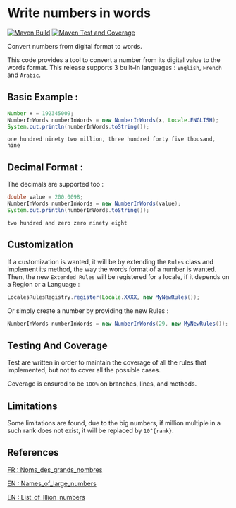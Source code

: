 # Write numbers in words
[![Maven Build](https://github.com/BelmoMusta/alpha-number/actions/workflows/maven.yml/badge.svg)](https://github.com/BelmoMusta/alpha-number/actions/workflows/maven.yml)
[![Maven Test and Coverage](https://github.com/BelmoMusta/alpha-number/actions/workflows/test.yml/badge.svg)](https://github.com/BelmoMusta/alpha-number/actions/workflows/test.yml)

Convert numbers from digital format to words.

This code provides a tool to convert a number from its digital value to the words format.
This release supports 3 built-in languages : `English`, `French` and `Arabic`.

## Basic Example :

```JAVA
Number x = 192345009;
NumberInWords numberInWords = new NumberInWords(x, Locale.ENGLISH);
System.out.println(numberInWords.toString());
```

```shell
one hundred ninety two million, three hundred forty five thousand, nine
```
## Decimal Format :
The decimals are supported too : 
```java
double value = 200.0098;
NumberInWords numberInWords = new NumberInWords(value);
System.out.println(numberInWords.toString());
```
```shell
two hundred and zero zero ninety eight
```
## Customization
If a customization is wanted, it will be by extending the `Rules` class and implement its method, the way the words format of a number is wanted.
Then, the new `Extended Rules` will be registered for a locale, if it depends on a Region or a Language : 
```java
LocalesRulesRegistry.register(Locale.XXXX, new MyNewRules());
```

Or simply create a number by providing the new Rules : 
```java
NumberInWords numberInWords = new NumberInWords(29, new MyNewRules());
```
## Testing And Coverage
Test are written in order to maintain the coverage of all the rules that implemented, but not to cover all the possible cases.

Coverage is ensured to be `100%` on branches, lines, and methods.

## Limitations
Some limitations are found, due to the big numbers, if million multiple in a such rank does not exist, it will be replaced by `10^{rank}`.

## References 
[FR : Noms_des_grands_nombres](https://fr.wikipedia.org/wiki/Noms_des_grands_nombres) 

[EN : Names_of_large_numbers](https://en.wikipedia.org/wiki/Names_of_large_numbers) 

[EN : List_of_Illion_numbers](https://character.fandom.com/wiki/List_of_Illion_numbers) 


